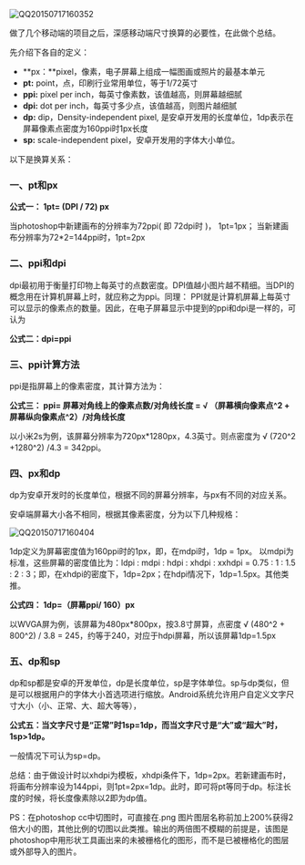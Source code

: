 ![QQ20150717160352](http://image.woshipm.com/wp-files/2015/07/QQ20150717160352.png)

做了几个移动端的项目之后，深感移动端尺寸换算的必要性，在此做个总结。

先介绍下各自的定义：

- **px：**pixel，像素，电子屏幕上组成一幅图画或照片的最基本单元
- **pt:** point，点，印刷行业常用单位，等于1/72英寸
- **ppi:** pixel per inch，每英寸像素数，该值越高，则屏幕越细腻
- **dpi:** dot per inch，每英寸多少点，该值越高，则图片越细腻
- **dp:** dip，Density-independent pixel, 是安卓开发用的长度单位，1dp表示在屏幕像素点密度为160ppi时1px长度
- **sp:** scale-independent pixel，安卓开发用的字体大小单位。

以下是换算关系：

### 一、pt和px

**公式一： 1pt= (DPI / 72) px**

当photoshop中新建画布的分辨率为72ppi( 即 72dpi时 )， 1pt=1px； 当新建画布分辨率为72*2=144ppi时，1pt=2px

### 二、ppi和dpi

dpi最初用于衡量打印物上每英寸的点数密度。DPI值越小图片越不精细。当DPI的概念用在计算机屏幕上时，就应称之为ppi。同理： PPI就是计算机屏幕上每英寸可以显示的像素点的数量。因此，在电子屏幕显示中提到的ppi和dpi是一样的，可认为

**公式二：dpi=ppi**

### 三、ppi计算方法

ppi是指屏幕上的像素密度，其计算方法为：

**公式三： ppi= 屏幕对角线上的像素点数/对角线长度 = √ （屏幕横向像素点^2 + 屏幕纵向像素点^2）/对角线长度**

以小米2s为例，该屏幕分辨率为720px*1280px，4.3英寸。则点密度为 √ (720^2 +1280^2) /4.3 = 342ppi。

### 四、px和dp

dp为安卓开发时的长度单位，根据不同的屏幕分辨率，与px有不同的对应关系。

安卓端屏幕大小各不相同，根据其像素密度，分为以下几种规格：

![QQ20150717160404](http://image.woshipm.com/wp-files/2015/07/QQ20150717160404.png)

1dp定义为屏幕密度值为160ppi时的1px，即，在mdpi时，1dp = 1px。 以mdpi为标准，这些屏幕的密度值比为：ldpi : mdpi : hdpi : xhdpi : xxhdpi = 0.75 : 1 : 1.5 : 2 : 3；即，在xhdpi的密度下，1dp=2px；在hdpi情况下，1dp=1.5px。其他类推。

**公式四： 1dp=（屏幕ppi/ 160）px**

以WVGA屏为例，该屏幕为480px*800px，按3.8寸屏算，点密度 √ (480^2 + 800^2) / 3.8 = 245，约等于240，对应于hdpi屏幕，所以该屏幕1dp=1.5px

### 五、dp和sp

dp和sp都是安卓的开发单位，dp是长度单位，sp是字体单位。sp与dp类似，但是可以根据用户的字体大小首选项进行缩放。Android系统允许用户自定义文字尺寸大小（小、正常、大、超大等等），

**公式五：当文字尺寸是“正常”时1sp=1dp，而当文字尺寸是“大”或“超大”时，1sp>1dp。**

一般情况下可认为sp=dp。

总结：由于做设计时以xhdpi为模板，xhdpi条件下，1dp=2px。若新建画布时，将画布分辨率设为144ppi，则1pt=2px=1dp。此时，即可将pt等同于dp。标注长度的时候，将长度像素除以2即为dp值。

PS：在photoshop cc中切图时，可直接在.png 图片图层名称前加上200%获得2倍大小的图，其他比例的切图以此类推。输出的两倍图不模糊的前提是，该图是photoshop中用形状工具画出来的未被栅格化的图形，而不是已被栅格化的图层或外部导入的图片。
